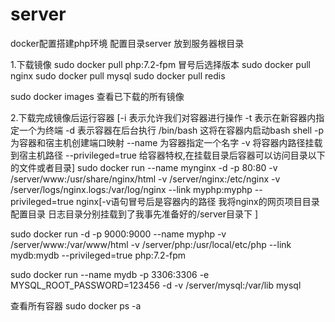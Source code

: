 # server
docker配置搭建php环境
配置目录server 放到服务器根目录

1.下载镜像
sudo docker pull php:7.2-fpm   冒号后选择版本
sudo docker pull nginx
sudo docker pull mysql
sudo docker pull redis

sudo docker images  查看已下载的所有镜像

2.下载完成镜像后运行容器
[-i 表示允许我们对容器进行操作
-t 表示在新容器内指定一个为终端
-d 表示容器在后台执行
/bin/bash 这将在容器内启动bash shell
-p 为容器和宿主机创建端口映射
--name 为容器指定一个名字
-v 将容器内路径挂载到宿主机路径
--privileged=true 给容器特权,在挂载目录后容器可以访问目录以下的文件或者目录]
sudo docker run --name mynginx -d -p 80:80 -v /server/www:/usr/share/nginx/html -v /server/nginx:/etc/nginx -v /server/logs/nginx.logs:/var/log/nginx --link myphp:myphp --privileged=true  nginx[-v语句冒号后是容器内的路径 我将nginx的网页项目目录 配置目录 日志目录分别挂载到了我事先准备好的/server目录下
]

sudo docker run -d -p 9000:9000 --name myphp -v /server/www:/var/www/html -v /server/php:/usr/local/etc/php --link mydb:mydb --privileged=true  php:7.2-fpm

sudo docker run --name mydb -p 3306:3306 -e MYSQL_ROOT_PASSWORD=123456 -d -v /server/mysql:/var/lib mysql

查看所有容器
sudo docker ps  -a 
